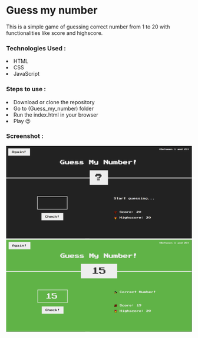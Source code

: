 # Guess my number

This is a simple game of guessing correct number from 1 to 20 with functionalities like score and highscore.

### Technologies Used :

<li>HTML</li>
<li>CSS</li>
<li>JavaScript</li>

### Steps to use :

<li>Download or clone the repository</li>
<li>Go to (Guess_my_number) folder</li>
<li>Run the index.html in your browser</li>
<li>Play 😉</li>

### Screenshot :

![Alt text](/Guess_my_number/images/gmn1.PNG)
![Alt text](/Guess_my_number/images/gmn2.PNG)
